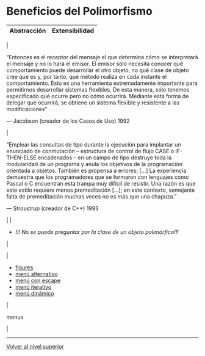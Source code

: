 # Beneficios del Polimorfismo






| **Abstracción** | **Extensibilidad** |
| --- | --- |
| 

“Entonces es el receptor del mensaje el que determina cómo se interpretará el mensaje y no lo hará el emisor. El emisor sólo necesita conocer qué comportamiento puede desarrollar el otro objeto, no qué clase de objeto cree que es y, por tanto, qué método realiza en cada instante el comportamiento. Esto es una herramienta extremadamente importante para permitirnos desarrollar sistemas flexibles. De esta manera, sólo tenemos especificado qué ocurre pero no cómo ocurrirá. Mediante esta forma de delegar qué ocurrirá, se obtiene un sistema flexible y resistente a las modificaciones”


— Jacobson (creador de los Casos de Uso)
1992

 | 

“Emplear las consultas de tipo durante la ejecución para implantar un enunciado de conmutación – estructura de control de flujo CASE o IF-THEN-ELSE encadenados – en un campo de tipo destruye toda la modularidad de un programa y anula los objetivos de la programación orientada a objetos. También es propensa a errores; […] La experiencia demuestra que los programadores que se formaron con lenguajes como Pascal o C encuentran esta trampa muy difícil de resistir. Una razón es que este estilo requiere menos premeditación […]; en este contexto, semejante falta de premeditación muchas veces no es más que una chapuza.”


— Stroustrup (creador de C++)
1993

 |
| 
* *!!! No se puede preguntar por la clase de un objeto polimórfico!!!*


 |







| 
* [figures](https://github.com/USantaTecla-tech-java/ust_figures/tree/main/ust3_design/ust3_objectOriented/ust4_how/ust3_flexibility/ust1_liskovs_sustitution/ust2_bad/src/main/java)
* [menú alternativo](https://github.com/USantaTecla-tech-java/src/tree/main/src/main/java/es/usantatecla/aX_menu/a4_extends/a1_modelMenu)
* [menú con escape](https://github.com/USantaTecla-tech-java/src/tree/main/src/main/java/es/usantatecla/aX_menu/a4_extends/a2_modelQuitMenu)
* [menú iterativo](https://github.com/USantaTecla-tech-java/src/tree/main/src/main/java/es/usantatecla/aX_menu/a4_extends/a3_modelIterativeMenu)
* [menú dinámico](https://github.com/USantaTecla-tech-java/src/tree/main/src/main/java/es/usantatecla/aX_menu/a4_extends/a4_modelDynamicMenu)


 | 

menus

 |


---

[Volver al nivel superior](../README.md)

